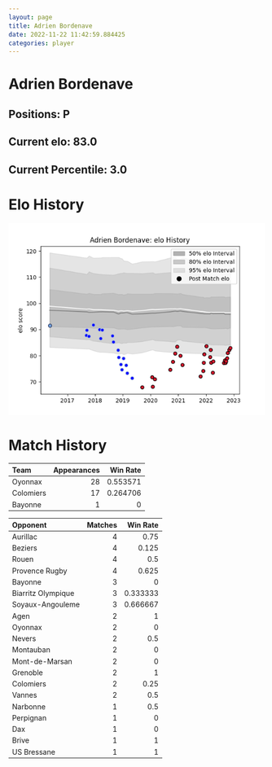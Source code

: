 ```yaml
---  
layout: page  
title: Adrien Bordenave  
date: 2022-11-22 11:42:59.884425  
categories: player  
---
```

# Adrien Bordenave

## Positions: P

## Current elo: 83.0

## Current Percentile: 3.0

# Elo History


![elo history](history_AdrienBordenave.png)
# Match History


| Team      |   Appearances |   Win Rate |
|:----------|--------------:|-----------:|
| Oyonnax   |            28 |   0.553571 |
| Colomiers |            17 |   0.264706 |
| Bayonne   |             1 |   0        |

| Opponent           |   Matches |   Win Rate |
|:-------------------|----------:|-----------:|
| Aurillac           |         4 |   0.75     |
| Beziers            |         4 |   0.125    |
| Rouen              |         4 |   0.5      |
| Provence Rugby     |         4 |   0.625    |
| Bayonne            |         3 |   0        |
| Biarritz Olympique |         3 |   0.333333 |
| Soyaux-Angouleme   |         3 |   0.666667 |
| Agen               |         2 |   1        |
| Oyonnax            |         2 |   0        |
| Nevers             |         2 |   0.5      |
| Montauban          |         2 |   0        |
| Mont-de-Marsan     |         2 |   0        |
| Grenoble           |         2 |   1        |
| Colomiers          |         2 |   0.25     |
| Vannes             |         2 |   0.5      |
| Narbonne           |         1 |   0.5      |
| Perpignan          |         1 |   0        |
| Dax                |         1 |   0        |
| Brive              |         1 |   1        |
| US Bressane        |         1 |   1        |
